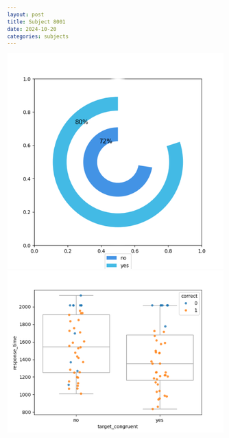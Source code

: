 ```yaml
---
layout: post
title: Subject 8001
date: 2024-10-20
categories: subjects
---
```


![](data/8001/run-2/8001_accuracy_target_congruence.png)
![](data/8001/run-2/8001_rt_congruence.png)
